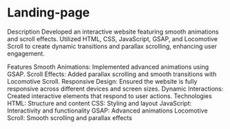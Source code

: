 # Landing-page
Description
Developed an interactive website featuring smooth animations and scroll effects. Utilized HTML, CSS, JavaScript, GSAP, and Locomotive Scroll to create dynamic transitions and parallax scrolling, enhancing user engagement.

Features
Smooth Animations: Implemented advanced animations using GSAP.
Scroll Effects: Added parallax scrolling and smooth transitions with Locomotive Scroll.
Responsive Design: Ensured the website is fully responsive across different devices and screen sizes.
Dynamic Interactions: Created interactive elements that respond to user actions.
Technologies
HTML: Structure and content
CSS: Styling and layout
JavaScript: Interactivity and functionality
GSAP: Advanced animations
Locomotive Scroll: Smooth scrolling and parallax effects
